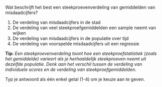 Wat beschrijft het best een steekproevenverdeling van gemiddelden van misdaadcijfers?

1.	De verdeling van misdaadcijfers in de stad
2.	De verdeling van veel steekproefgemiddelden een sample neemt van wijken
3.	De verdeling van misdaadcijfers in de populatie over tijd
4.	De verdeling van voorspelde misdaadcijfers uit een regressie

**Tip:** *Een steekproevenverdeling toont hoe een steekproefstatistiek (zoals het gemiddelde) varieert als je herhaaldelijk steekproeven neemt uit dezelfde populatie. Denk aan het verschil tussen de verdeling van individuele scores en de verdeling van steekproefgemiddelden.*

Typ je antwoord als één enkel getal (1-4) om je keuze aan te geven.

